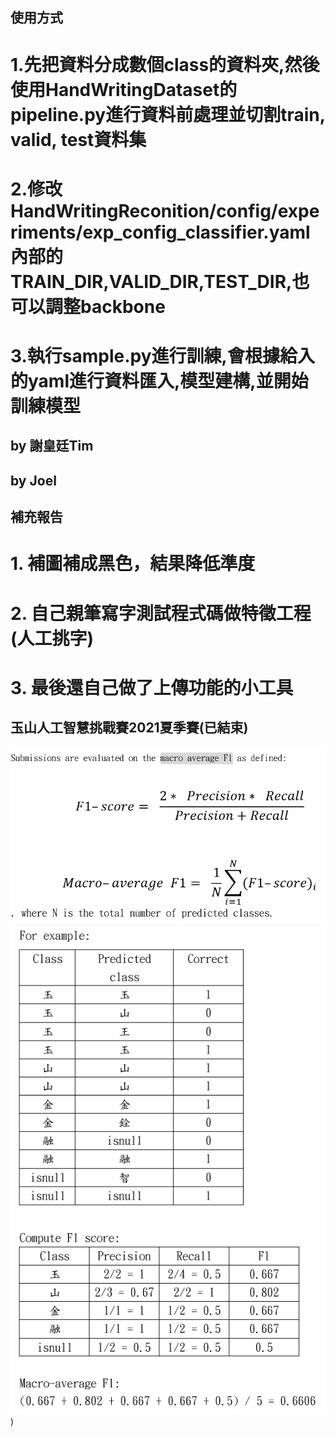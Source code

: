 ## 使用方式
# 1.先把資料分成數個class的資料夾,然後使用HandWritingDataset的pipeline.py進行資料前處理並切割train, valid, test資料集
# 2.修改HandWritingReconition/config/experiments/exp_config_classifier.yaml內部的 TRAIN_DIR,VALID_DIR,TEST_DIR,也可以調整backbone
# 3.執行sample.py進行訓練,會根據給入的yaml進行資料匯入,模型建構,並開始訓練模型
## by 謝皇廷Tim

## by Joel
## 補充報告
# 1. 補圖補成黑色，結果降低準度
# 2. 自己親筆寫字測試程式碼做特徵工程(人工挑字)
# 3. 最後還自己做了上傳功能的小工具


## 玉山人工智慧挑戰賽2021夏季賽(已結束)

![image](https://github.com/Joelqai/E.SunBankOCR/blob/master/HandWritingDataset/cmp14_Evaluation_1.png)
![image](https://github.com/Joelqai/E.SunBankOCR/blob/master/HandWritingDataset/cmp14_Evaluation_2.png))
